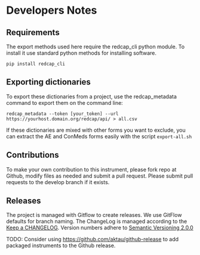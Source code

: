 # Developers Notes

## Requirements

The export methods used here require the redcap_cli python module.  To install it use standard python methods for installing software.

    pip install redcap_cli

## Exporting dictionaries

To export these dictionaries from a project, use the redcap_metadata command to export them on the command line:

    redcap_metadata --token [your_token] --url https://yourhost.domain.org/redcap/api/ > all.csv

If these dictionaries are mixed with other forms you want to exclude, you can extract the AE and ConMeds forms easily with the script `export-all.sh`


## Contributions

To make your own contribution to this instrument, please fork repo at Github, modify files as needed and submit a pull request. Please submit pull requests to the develop branch if it exists.


## Releases

The project is managed with Gitflow to create releases. We use GitFlow defaults for branch naming. The ChangeLog is managed according to the [Keep a CHANGELOG](http://keepachangelog.com/). Version numbers adhere to [Semantic Versioning 2.0.0](http://semver.org/)

TODO: Consider using https://github.com/aktau/github-release to add packaged instruments to the Github release.
